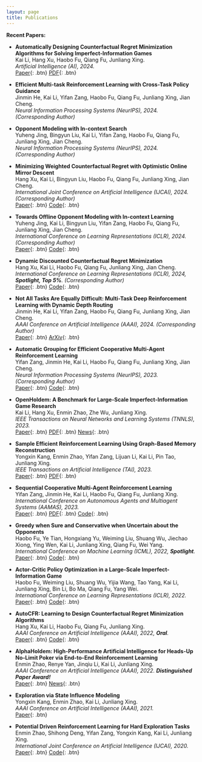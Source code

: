 ```yaml
---
layout: page
title: Publications
---
```


**Recent Papers:**


- **Automatically Designing Counterfactual Regret Minimization Algorithms for Solving Imperfect-Information Games**  
  Kai Li, Hang Xu, Haobo Fu, Qiang Fu, Junliang Xing.  
  *Artificial Intelligence (AI), 2024.*  
  [Paper](https://www.sciencedirect.com/science/article/abs/pii/S0004370224001681){: .btn}
  [PDF](https://kli-casia.github.io/static/pdf/AIJ.pdf){: .btn} 

- **Efficient Multi-task Reinforcement Learning with Cross-Task Policy Guidance**  
  Jinmin He, Kai Li, Yifan Zang, Haobo Fu, Qiang Fu, Junliang Xing, Jian Cheng.   
  *Neural Information Processing Systems (NeurIPS), 2024. (Corresponding Author)*  

- **Opponent Modeling with In-context Search**  
  Yuheng Jing, Bingyun Liu, Kai Li, Yifan Zang, Haobo Fu, Qiang Fu, Junliang Xing, Jian Cheng.   
  *Neural Information Processing Systems (NeurIPS), 2024. (Corresponding Author)*  

- **Minimizing Weighted Counterfactual Regret with Optimistic Online Mirror Descent**  
  Hang Xu, Kai Li, Bingyun Liu, Haobo Fu, Qiang Fu, Junliang Xing, Jian Cheng.   
  *International Joint Conference on Artificial Intelligence (IJCAI), 2024. (Corresponding Author)*  
  [Paper](https://www.ijcai.org/proceedings/2024/0583.pdf){: .btn}
  [Code](https://github.com/rpSebastian/PDCFRPlus){: .btn}

- **Towards Offline Opponent Modeling with In-context Learning**  
  Yuheng Jing, Kai Li, Bingyun Liu, Yifan Zang, Haobo Fu, Qiang Fu, Junliang Xing, Jian Cheng.  
  *International Conference on Learning Representations (ICLR), 2024. (Corresponding Author)*  
  [Paper](https://openreview.net/forum?id=2SwHngthig){: .btn}
  [Code](https://openreview.net/attachment?id=2SwHngthig&name=supplementary_material){: .btn}
  

- **Dynamic Discounted Counterfactual Regret Minimization**  
  Hang Xu, Kai Li, Haobo Fu, Qiang Fu, Junliang Xing, Jian Cheng.   
  *International Conference on Learning Representations (ICLR), 2024, **Spotlight, Top 5%**. (Corresponding Author)*  
  [Paper](https://openreview.net/forum?id=6PbvbLyqT6){: .btn}
  [Code](https://github.com/rpSebastian/DDCFR){: .btn}


- **Not All Tasks Are Equally Difficult: Multi-Task Deep Reinforcement Learning with Dynamic Depth Routing**  
  Jinmin He, Kai Li, Yifan Zang, Haobo Fu, Qiang Fu, Junliang Xing, Jian Cheng.  
  *AAAI Conference on Artificial Intelligence (AAAI), 2024. (Corresponding Author)*  
  [Paper](https://ojs.aaai.org/index.php/AAAI/article/view/29129){: .btn}
  [ArXiv](https://arxiv.org/abs/2312.14472){: .btn}

- **Automatic Grouping for Efficient Cooperative Multi-Agent Reinforcement Learning**  
  Yifan Zang, Jinmin He, Kai Li, Haobo Fu, Qiang Fu, Junliang Xing, Jian Cheng.  
  *Neural Information Processing Systems (NeurIPS), 2023. (Corresponding Author)*  
  [Paper](https://openreview.net/forum?id=CGj72TyGJy){: .btn}
  [Code](https://github.com/zyfsjycc/gomarl){: .btn}

- **OpenHoldem: A Benchmark for Large-Scale Imperfect-Information Game Research**  
  Kai Li, Hang Xu, Enmin Zhao, Zhe Wu, Junliang Xing.  
  *IEEE Transactions on Neural Networks and Learning Systems (TNNLS), 2023.*  
  [Paper](https://ieeexplore.ieee.org/document/10153087){: .btn}
  [PDF](https://kli-casia.github.io/static/pdf/TNNLS-2023.pdf){: .btn} 
  [News](http://ia.cas.cn/xwzx/ttxw/202011/t20201120_5771620.html){: .btn}
  
  
 - **Sample Efficient Reinforcement Learning Using Graph-Based Memory Reconstruction**  
  Yongxin Kang, Enmin Zhao, Yifan Zang, Lijuan Li, Kai Li, Pin Tao, Junliang Xing.  
  *IEEE Transactions on Artificial Intelligence (TAI), 2023.*  
  [Paper](https://ieeexplore.ieee.org/document/10105983/){: .btn}
  [PDF](https://kli-casia.github.io/static/pdf/TAI-2023.pdf){: .btn}  


- **Sequential Cooperative Multi-Agent Reinforcement Learning**  
  Yifan Zang, Jinmin He, Kai Li, Haobo Fu, Qiang Fu, Junliang Xing.  
  *International Conference on Autonomous Agents and Multiagent Systems (AAMAS), 2023.*  
  [Paper](https://dl.acm.org/doi/abs/10.5555/3545946.3598674){: .btn}
  [PDF](https://kli-casia.github.io/static/pdf/AAMAS-2023.pdf){: .btn} 
  [Code](https://github.com/zyfsjycc/SeCA){: .btn}


- **Greedy when Sure and Conservative when Uncertain about the Opponents**  
  Haobo Fu, Ye Tian, Hongxiang Yu, Weiming Liu, Shuang Wu, Jiechao Xiong, Ying Wen, Kai Li, Junliang Xing, Qiang Fu, Wei Yang.  
  *International Conference on Machine Learning (ICML), 2022, **Spotlight**.*  
  [Paper](https://proceedings.mlr.press/v162/fu22b.html){: .btn}
  [Code](https://github.com/YeTianJHU/GSCU){: .btn}

- **Actor-Critic Policy Optimization in a Large-Scale Imperfect-Information Game**  
  Haobo Fu, Weiming Liu, Shuang Wu, Yijia Wang, Tao Yang, Kai Li, Junliang Xing, Bin Li, Bo Ma, Qiang Fu, Yang Wei.  
  *International Conference on Learning Representations (ICLR), 2022.*  
  [Paper](https://openreview.net/forum?id=DTXZqTNV5nW){: .btn}
  [Code](https://openreview.net/attachment?id=DTXZqTNV5nW&name=supplementary_material){: .btn}

- **AutoCFR: Learning to Design Counterfactual Regret Minimization Algorithms**  
  Hang Xu, Kai Li, Haobo Fu, Qiang Fu, Junliang Xing.  
  *AAAI Conference on Artificial Intelligence (AAAI), 2022, **Oral**.*  
  [Paper](https://ojs.aaai.org/index.php/AAAI/article/view/20460){: .btn}
  [Code](https://github.com/rpSebastian/AutoCFR){: .btn}

- **AlphaHoldem: High-Performance Artificial Intelligence for Heads-Up No-Limit Poker via End-to-End Reinforcement Learning**  
  Enmin Zhao, Renye Yan, Jinqiu Li, Kai Li, Junliang Xing.  
  *AAAI Conference on Artificial Intelligence (AAAI), 2022. **Distinguished Paper Award!***  
  [Paper](https://ojs.aaai.org/index.php/AAAI/article/view/20394){: .btn}
  [News](http://www.ia.cas.cn/xwzx/kydt/202112/t20211210_6293703.html){: .btn}

- **Exploration via State Influence Modeling**  
  Yongxin Kang, Enmin Zhao, Kai Li, Junliang Xing.  
  *AAAI Conference on Artificial Intelligence (AAAI), 2021.*  
  [Paper](https://ojs.aaai.org/index.php/AAAI/article/view/16981){: .btn}

- **Potential Driven Reinforcement Learning for Hard Exploration Tasks**  
  Enmin Zhao, Shihong Deng, Yifan Zang, Yongxin Kang, Kai Li, Junliang Xing.  
  *International Joint Conference on Artificial Intelligence (IJCAI), 2020.*  
  [Paper](https://www.ijcai.org/proceedings/2020/290){: .btn}
  [Code](https://github.com/ZhaoEnMin/PotER){: .btn}

<!--

- **Deep Cost-Sensitive and Order-Preserving Feature Learning for Cross-Population Age Estimation**  
  Kai Li, Junliang Xing, Chi Su, Weiming Hu, Yundong Zhang, Stephen Maybank.  
  *IEEE Conference on Computer Vision and Pattern Recognition (CVPR), 2018.*  
  [LINK](https://ieeexplore.ieee.org/document/8578147){: .btn}

- **D2C: Deep Cumulatively and Comparatively Learning for Human Age Estimation**  
  Kai Li, Junliang Xing, Weiming Hu, Stephen J Maybank.  
  *Pattern Recognition, 2017.*  
  [LINK](https://www.sciencedirect.com/science/article/abs/pii/S0031320317300092){: .btn}

- **Diagnosing Deep Learning Models for High Accuracy Age Estimation from a Single Image**  
  Junliang Xing, Kai Li, Weiming Hu, Chunfeng Yuan, Haibin Ling.  
  *Pattern Recognition, 2017.*  
  [LINK](https://www.sciencedirect.com/science/article/abs/pii/S0031320317300079){: .btn}

- **Predicting Image Memorability by Multi-View Adaptive Regression**  
  Houwen Peng, Kai Li, Bing Li, Haibin Ling, Weihua Xiong, Weiming Hu.  
  *ACM International Conference on Multimedia (ACM Multimedia), 2015.*  
  [LINK](https://dl.acm.org/doi/10.1145/2733373.2806303){: .btn}

  -->
